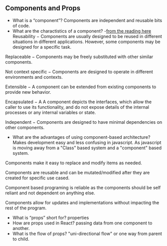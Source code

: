 ## Components and Props ##

- What is a “component”?
Components are independent and reusable bits of code.
- What are the charactistics of a component?
-[from the reading here](https://www.tutorialspoint.com/software_architecture_design/component_based_architecture.htm)
Reusability − Components are usually designed to be reused in different situations in different applications. However, some components may be designed for a specific task.

Replaceable − Components may be freely substituted with other similar components.

Not context specific − Components are designed to operate in different environments and contexts.

Extensible − A component can be extended from existing components to provide new behavior.

Encapsulated − A A component depicts the interfaces, which allow the caller to use its functionality, and do not expose details of the internal processes or any internal variables or state.

Independent − Components are designed to have minimal dependencies on other components.

- What are the advantages of using component-based architecture?
Makes development easy and less confusing in javascript. As javascript is moving away from a "Class" based system and a "component" based system.

Components make it easy to replace and modify items as needed.

Components are reusable and can be mutated/modified after they are created for specific use cased.

Component based programing is reliable as the components should be self reliant and not dependent on anything else.

Components allow for updates and implementations without impacting the rest of the program.


- What is “props” short for?
properties
- How are props used in React?
passing data from one component to another.
- What is the flow of props?
"uni-directional flow" or one way from parent to child.
